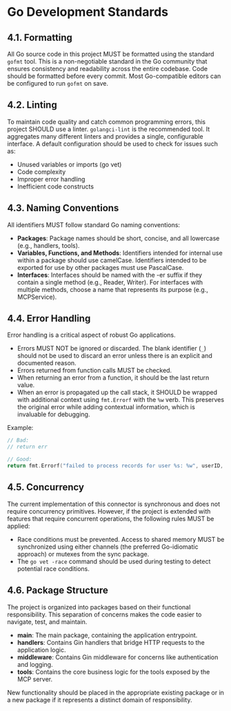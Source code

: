 # Go Development Standards

## 4.1. Formatting

All Go source code in this project MUST be formatted using the standard `gofmt` tool. This is a non-negotiable standard in the Go community that ensures consistency and readability across the entire codebase. Code should be formatted before every commit. Most Go-compatible editors can be configured to run `gofmt` on save.

## 4.2. Linting

To maintain code quality and catch common programming errors, this project SHOULD use a linter. `golangci-lint` is the recommended tool. It aggregates many different linters and provides a single, configurable interface. A default configuration should be used to check for issues such as:

- Unused variables or imports (go vet)
- Code complexity
- Improper error handling
- Inefficient code constructs

## 4.3. Naming Conventions

All identifiers MUST follow standard Go naming conventions:

- **Packages**: Package names should be short, concise, and all lowercase (e.g., handlers, tools).
- **Variables, Functions, and Methods**: Identifiers intended for internal use within a package should use camelCase. Identifiers intended to be exported for use by other packages must use PascalCase.
- **Interfaces**: Interfaces should be named with the -er suffix if they contain a single method (e.g., Reader, Writer). For interfaces with multiple methods, choose a name that represents its purpose (e.g., MCPService).

## 4.4. Error Handling

Error handling is a critical aspect of robust Go applications.

- Errors MUST NOT be ignored or discarded. The blank identifier (`_`) should not be used to discard an error unless there is an explicit and documented reason.
- Errors returned from function calls MUST be checked.
- When returning an error from a function, it should be the last return value.
- When an error is propagated up the call stack, it SHOULD be wrapped with additional context using `fmt.Errorf` with the `%w` verb. This preserves the original error while adding contextual information, which is invaluable for debugging.

Example:

```go
// Bad:
// return err

// Good:
return fmt.Errorf("failed to process records for user %s: %w", userID, err)
```

## 4.5. Concurrency

The current implementation of this connector is synchronous and does not require concurrency primitives. However, if the project is extended with features that require concurrent operations, the following rules MUST be applied:

- Race conditions must be prevented. Access to shared memory MUST be synchronized using either channels (the preferred Go-idiomatic approach) or mutexes from the sync package.
- The `go vet -race` command should be used during testing to detect potential race conditions.

## 4.6. Package Structure

The project is organized into packages based on their functional responsibility. This separation of concerns makes the code easier to navigate, test, and maintain.

- **main**: The main package, containing the application entrypoint.
- **handlers**: Contains Gin handlers that bridge HTTP requests to the application logic.
- **middleware**: Contains Gin middleware for concerns like authentication and logging.
- **tools**: Contains the core business logic for the tools exposed by the MCP server.

New functionality should be placed in the appropriate existing package or in a new package if it represents a distinct domain of responsibility.